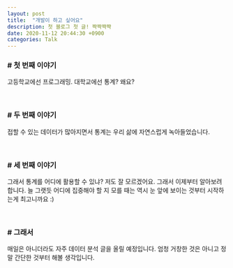 ```yaml
---
layout: post
title:  "개발이 하고 싶어요"
description: 첫 블로그 첫 글! 쨕쨕쨕쨕
date: 2020-11-12 20:44:30 +0900
categories: Talk
---
```

### # 첫 번째 이야기
고등학교에선 프로그래밍. 대학교에선 통계? 왜요?

<br>

### # 두 번째 이야기
접할 수 있는 데이터가 많아지면서 통계는 우리 삶에 자연스럽게 녹아들었습니다. 

<br>

### # 세 번째 이야기
그래서 통계를 어디에 활용할 수 있냐? 저도 잘 모르겠어요. 그래서 이제부터 알아보려합니다. 늘 그랫듯 어디에 집중해야 할 지 모를 때는 역시 눈 앞에 보이는 것부터 시작하는게 최고니까요 :)

<br>

### # 그래서
매일은 아니더라도 자주 데이터 분석 글을 올릴 예정입니다. 엄청 거창한 것은 아니고 정말 간단한 것부터 해볼 생각입니다.